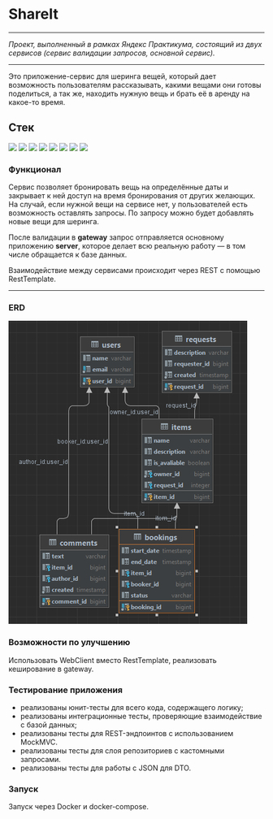 # ShareIt
___

*Проект, выполненный в рамках Яндекс Практикума, состоящий из двух сервисов (сервис валидации запросов, основной сервис).*
___

Это приложение-сервис для шеринга вещей, который дает возможность пользователям рассказывать, какими вещами они готовы поделиться, 
а так же, находить нужную вещь и брать её в аренду на какое-то время.
## Стек
<img src="https://img.shields.io/badge/Java-C71A36?style=for-the-badge&logo=Java&logoColor=white"/> <img src="https://img.shields.io/badge/SPring boot-%236DB33F?style=for-the-badge&logo=Spring Boot&logoColor=white"/> <img src="https://img.shields.io/badge/PostgreSQL-blue?style=for-the-badge&logo=PostgreSQL&logoColor=white"/> <img src="https://img.shields.io/badge/H2-black?style=for-the-badge&logo=H2&logoColor=white"/> <img src="https://img.shields.io/badge/Hibernate-006400?style=for-the-badge&logo=Hibernate&logoColor=white"/> <img src="https://img.shields.io/badge/Maven-C71A36?style=for-the-badge&logo=Apache%20Maven&logoColor=white"/> <img src="https://img.shields.io/badge/DOcker-blue?style=for-the-badge&logo=DOcker&logoColor=white"/> <img src="https://img.shields.io/badge/Junit-FA8072?style=for-the-badge&logo=Junit5&logoColor=white"/>

### Функционал

Сервис позволяет бронировать вещь на определённые даты и закрывает к ней доступ на время бронирования от других желающих. 
На случай, если нужной вещи на сервисе нет, у пользователей есть возможность оставлять запросы. 
По запросу можно будет добавлять новые вещи для шеринга.

После валидации в **gateway** запрос отправляется основному приложению **server**, 
которое делает всю реальную работу — в том числе обращается к базе данных.

Взаимодействие между сервисами происходит через REST с помощью RestTemplate.

---
### ERD
![img.png](img.png)

### Возможности по улучшению
Использовать WebClient вместо RestTemplate, реализовать кеширование в gateway.

### Тестирование приложения
- реализованы юнит-тесты для всего кода, содержащего логику;
- реализованы интеграционные тесты, проверяющие взаимодействие с базой данных;
- реализованы тесты для REST-эндпоинтов с использованием MockMVC.
- реализованы тесты для слоя репозиториев с кастомными запросами.
- реализованы тесты для работы с JSON для DTO.

### Запуск
Запуск через Docker и docker-compose. 
